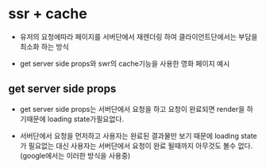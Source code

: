 # ssr + cache 
- 유저의 요청에따라 페이지를 서버단에서 재렌더링 하여 클라이언트단에서는 부담을 최소화 하는 방식  

- get server side props와 swr의 cache기능을 사용한 영화 페이지 예시 

## get server side props 
- get server side props는 서버단에서 요청을 하고 요청이 완료되면 render을 하기때문에 loading state가필요없다.

- 서버단에서 요청을 먼저하고 사용자는 완료된 결과물만 보기 때문에 loading state가 필요없는 대신 사용자는 서버단에서
요청이 완료 될때까지 아무것도 볼수 없다. (google에서는 이러한 방식을 사용중) 